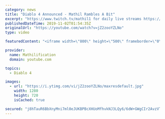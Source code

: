 ```yaml
---
category: news
title: "Diablo 4 Announced - Mathil Rambles A Bit"
excerpt: "https://www.twitch.tv/mathil1 for daily live streams https://twitter.com/MathilExists https://www.instagram.com/mathilexists/ ..."
publishedDateTime: 2019-11-02T01:54:35Z
originalUrl: "https://youtube.com/watch?v=jZ2zooYZLNo"
type: video

featuredContent: "<iframe width=\"800\" height=\"500\" frameborder=\"0\" src=\"https://www.youtube.com/embed/jZ2zooYZLNo\" allow=\"accelerometer; autoplay; encrypted-media; gyroscope; picture-in-picture\" allowfullscreen></iframe>"

provider:
  name: Mathilification
  domain: youtube.com

topics:
  - Diablo 4

images:
  - url: "https://i.ytimg.com/vi/jZ2zooYZLNo/maxresdefault.jpg"
    width: 1280
    height: 720
    isCached: true

secured: "j8hTauR6BbXnyMni7ml0eJUKBPBcXHUoMfhvkNJ3LQy6/6dW+GWgCIr2AvzVT6tafQdSRNjiHWc+w2Nh+rm7IFoQGlz7RSZfIAsTs+6mMUxhoIHXf654RA5rjF3HBDIuKKZU2QmXVw5sanU4T8XnmewIaAwukPYzk88T+F2EDDskWIPjVKHdcNCO6J7e0vXCE2eQgaf3VRJu/4XeeJwixcpjB9WkvG6gQ2EsE+fAQ1F3B1NCEpiMn6if3NN9En9OlA1Am+tn2y/8U0HBa9UEsGIIBlNNuyPEH5SAV5Am+esgw7Zun/2q0eR2u4fETL8ntggfUJiuYM4wosuHOtCjxPYE4mSHol4dnS2u7CHB1oKfwCaoAniNkeNSx/KZuLvLC5cvOEMVYlyTbbXCeWN1aH6HH5feNOrBarkR+jKg5Bd7hWD+OdNwW9MIxvwTg3lH;x5EscMb2aPLkBjMvPWgF7g=="
---
```


